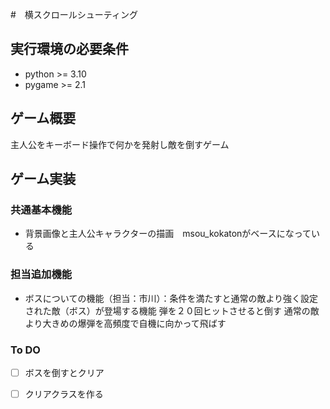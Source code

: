 #　横スクロールシューティング

## 実行環境の必要条件
* python >= 3.10
* pygame >= 2.1

## ゲーム概要
主人公をキーボード操作で何かを発射し敵を倒すゲーム

## ゲーム実装
### 共通基本機能
* 背景画像と主人公キャラクターの描画　msou_kokatonがベースになっている

### 担当追加機能
* ボスについての機能（担当：市川）：条件を満たすと通常の敵より強く設定された敵（ボス）が登場する機能 弾を２０回ヒットさせると倒す  通常の敵より大きめの爆弾を高頻度で自機に向かって飛ばす
### To DO
- [ ] ボスを倒すとクリア
- [ ] クリアクラスを作る


